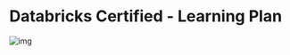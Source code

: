 # Databricks Certified - Learning Plan

![img](https://i.postimg.cc/bvCGQLMS/Learning-Data-Engineer-Databricks.png)

